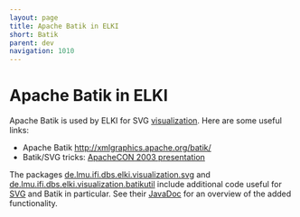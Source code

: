 ```yaml
---
layout: page
title: Apache Batik in ELKI
short: Batik
parent: dev
navigation: 1010
---
```


Apache Batik in ELKI
====================

Apache Batik is used by ELKI for SVG [visualization](/algorithms/visualization). Here are some useful links:

-   Apache Batik <http://xmlgraphics.apache.org/batik/>
-   Batik/SVG tricks: [ApacheCON 2003 presentation](http://people.apache.org/~deweese/ac2003/ApacheCON2003.pdf)

The packages [de.lmu.ifi.dbs.elki.visualization.svg](/releases/current/doc/de/lmu/ifi/dbs/elki/visualization/svg/package-summary.html) and [de.lmu.ifi.dbs.elki.visualization.batikutil](/releases/current/doc/de/lmu/ifi/dbs/elki/visualization/batikutil/package-summary.html) include additional code useful for [SVG](/dev/svg) and Batik in particular. See their [JavaDoc](/dev/javadoc) for an overview of the added functionality.
